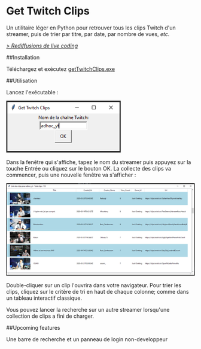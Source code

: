 Get Twitch Clips
=========

Un utilitaire léger en Python pour retrouver tous les clips Twitch 
d'un streamer, puis de trier par titre, par date, par nombre de vues,
 _etc._

_[> Rediffusions de live coding](https://twitch.tv/adhoc_yt)_


##Installation


Téléchargez et exécutez [getTwitchClips.exe](getTwitchClips.exe)

##Utilisation

Lancez l'exécutable :

![alt text](doc/2.png)

Dans la fenêtre qui s'affiche, tapez le nom du streamer puis appuyez sur
la touche Entrée ou cliquez sur le bouton OK. La collecte des clips va
commencer, puis une nouvelle fenêtre va s'afficher :

![alt text](doc/3.png)

Double-cliquer sur un clip l'ouvrira dans votre navigateur.
Pour trier les clips, cliquez sur le critère de tri en haut de chaque
 colonne; comme dans un tableau interactif classique.

Vous pouvez lancer la recherche sur un autre streamer lorsqu'une collection
 de clips a fini de charger.

##Upcoming features

Une barre de recherche et un panneau de login non-developpeur
